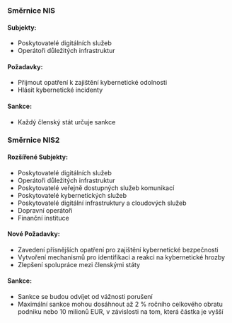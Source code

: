 ### Směrnice NIS

#### Subjekty:
- Poskytovatelé digitálních služeb
- Operátoři důležitých infrastruktur

#### Požadavky:
- Přijmout opatření k zajištění kybernetické odolnosti
- Hlásit kybernetické incidenty

#### Sankce:
- Každý členský stát určuje sankce

### Směrnice NIS2

#### Rozšířené Subjekty:
- Poskytovatelé digitálních služeb
- Operátoři důležitých infrastruktur
- Poskytovatelé veřejně dostupných služeb komunikací
- Poskytovatelé kybernetických služeb
- Poskytovatelé digitální infrastruktury a cloudových služeb
- Dopravní operátoři
- Finanční instituce

#### Nové Požadavky:
- Zavedení přísnějších opatření pro zajištění kybernetické bezpečnosti
- Vytvoření mechanismů pro identifikaci a reakci na kybernetické hrozby
- Zlepšení spolupráce mezi členskými státy

#### Sankce:
- Sankce se budou odvíjet od vážnosti porušení
- Maximální sankce mohou dosáhnout až 2 % ročního celkového obratu podniku nebo 10 milionů EUR, v závislosti na tom, která částka je vyšší